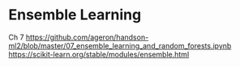 # Ensemble Learning

Ch 7
https://github.com/ageron/handson-ml2/blob/master/07_ensemble_learning_and_random_forests.ipynb
https://scikit-learn.org/stable/modules/ensemble.html
